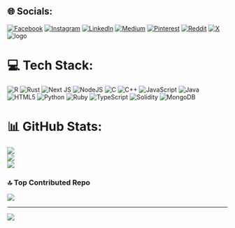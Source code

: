 
## 🌐 Socials:
[![Facebook](https://img.shields.io/badge/Facebook-%231877F2.svg?logo=Facebook&logoColor=white)](https://facebook.com/Roshanpatil) [![Instagram](https://img.shields.io/badge/Instagram-%23E4405F.svg?logo=Instagram&logoColor=white)](https://instagram.com/roshan_.patill) [![LinkedIn](https://img.shields.io/badge/LinkedIn-%230077B5.svg?logo=linkedin&logoColor=white)](https://linkedin.com/in/https://www.linkedin.com/in/roshan-patil-643a96315/) [![Medium](https://img.shields.io/badge/Medium-12100E?logo=medium&logoColor=white)](https://medium.com/@roshanpatil5639) [![Pinterest](https://img.shields.io/badge/Pinterest-%23E60023.svg?logo=Pinterest&logoColor=white)](https://pinterest.com/roshanpatil5639) [![Reddit](https://img.shields.io/badge/Reddit-%23FF4500.svg?logo=Reddit&logoColor=white)](https://reddit.com/user/Direct_Yak4665) [![X](https://img.shields.io/badge/X-black.svg?logo=X&logoColor=white)](https://x.com/https://x.com/Roshanpatil_xi) 
<img src="https://user-images.githubusercontent.com/74038190/225813708-98b745f2-7d22-48cf-9150-083f1b00d6c9.gif" alt="logo" />

# 💻 Tech Stack:
![R](https://img.shields.io/badge/r-%23276DC3.svg?style=for-the-badge&logo=r&logoColor=white) ![Rust](https://img.shields.io/badge/rust-%23000000.svg?style=for-the-badge&logo=rust&logoColor=white) ![Next JS](https://img.shields.io/badge/Next-black?style=for-the-badge&logo=next.js&logoColor=white) ![NodeJS](https://img.shields.io/badge/node.js-6DA55F?style=for-the-badge&logo=node.js&logoColor=white) ![C](https://img.shields.io/badge/c-%2300599C.svg?style=for-the-badge&logo=c&logoColor=white) ![C++](https://img.shields.io/badge/c++-%2300599C.svg?style=for-the-badge&logo=c%2B%2B&logoColor=white) ![JavaScript](https://img.shields.io/badge/javascript-%23323330.svg?style=for-the-badge&logo=javascript&logoColor=%23F7DF1E) ![Java](https://img.shields.io/badge/java-%23ED8B00.svg?style=for-the-badge&logo=openjdk&logoColor=white) ![HTML5](https://img.shields.io/badge/html5-%23E34F26.svg?style=for-the-badge&logo=html5&logoColor=white) ![Python](https://img.shields.io/badge/python-3670A0?style=for-the-badge&logo=python&logoColor=ffdd54) ![Ruby](https://img.shields.io/badge/ruby-%23CC342D.svg?style=for-the-badge&logo=ruby&logoColor=white) ![TypeScript](https://img.shields.io/badge/typescript-%23007ACC.svg?style=for-the-badge&logo=typescript&logoColor=white) ![Solidity](https://img.shields.io/badge/Solidity-%23363636.svg?style=for-the-badge&logo=solidity&logoColor=white) ![MongoDB](https://img.shields.io/badge/MongoDB-%234ea94b.svg?style=for-the-badge&logo=mongodb&logoColor=white)
# 📊 GitHub Stats:
![](https://github-readme-stats.vercel.app/api?username=ROSHANNPATIL&theme=radical&hide_border=false&include_all_commits=false&count_private=false)<br/>
![](https://github-readme-streak-stats.herokuapp.com/?user=ROSHANNPATIL&theme=radical&hide_border=false)<br/>
![](https://github-readme-stats.vercel.app/api/top-langs/?username=ROSHANNPATIL&theme=radical&hide_border=false&include_all_commits=false&count_private=false&layout=compact)

### 🔝 Top Contributed Repo
![](https://github-contributor-stats.vercel.app/api?username=ROSHANNPATIL&limit=5&theme=dark&combine_all_yearly_contributions=true)

---
[![](https://visitcount.itsvg.in/api?id=ROSHANNPATIL&icon=1&color=0)](https://visitcount.itsvg.in)

<!-- Proudly created with GPRM ( https://gprm.itsvg.in ) -->
